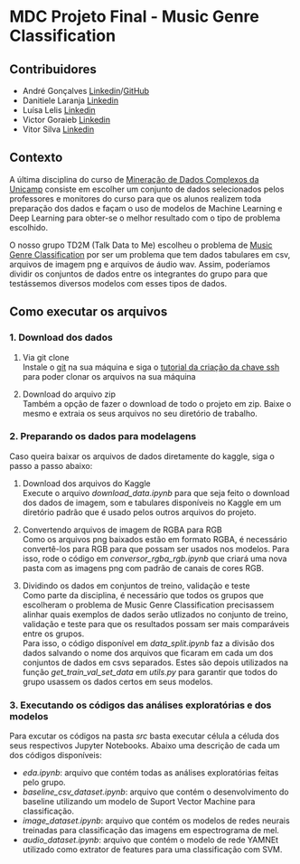 # MDC Projeto Final - Music Genre Classification

## Contribuidores

*   André Gonçalves [Linkedin](https://www.linkedin.com/in/andregon%C3%A7alves/)/[GitHub](https://github.com/AndreGoncalves013)
*   Danitiele Laranja [Linkedin](https://www.linkedin.com/in/danitiele-laranja-b1232839/)
*   Luísa Lelis [Linkedin](https://www.linkedin.com/in/lu%C3%ADsa-lelis/)
*   Victor Goraieb [Linkedin](https://www.linkedin.com/in/victor-goraieb/)
*   Vitor Silva [Linkedin](https://www.linkedin.com/in/vitoranastaciosilva/)

## Contexto

A última disciplina do curso de [Mineração de Dados Complexos da Unicamp](https://www.ic.unicamp.br/~mdc/) consiste em escolher um conjunto de dados selecionados pelos professores e monitores do curso para que os alunos realizem toda preparação dos dados e façam o uso de modelos de Machine Learning e Deep Learning para obter-se o melhor resultado com o tipo de problema escolhido.

O nosso grupo TD2M (Talk Data to Me) escolheu o problema de [Music Genre Classification](https://www.kaggle.com/andradaolteanu/gtzan-dataset-music-genre-classification) por ser um problema que tem dados tabulares em csv, arquivos de imagem png e arquivos de áudio wav. Assim, poderíamos dividir os conjuntos de dados entre os integrantes do grupo para que testássemos diversos modelos com esses tipos de dados.

## Como executar os arquivos

### 1. **Download dos dados**

1. Via git clone <br>
Instale o [git](https://git-scm.com/downloads) na sua máquina e siga o [tutorial da criação da chave ssh](https://docs.github.com/en/authentication/connecting-to-github-with-ssh/adding-a-new-ssh-key-to-your-github-account) para poder clonar os arquivos na sua máquina 

2. Download do arquivo zip <br>
Também a opção de fazer o download de todo o projeto em zip. Baixe o mesmo e extraia os seus arquivos no seu diretório de trabalho. 
  
### 2. **Preparando os dados para modelagens**<br>
Caso queira baixar os arquivos de dados diretamente do kaggle, siga o passo a passo abaixo:<br>

1.  Download dos arquivos do Kaggle<br>
Execute o arquivo _download_data.ipynb_ para que seja feito o download dos dados de imagem, som e tabulares disponíveis no Kaggle em um diretório padrão que é usado pelos outros arquivos do projeto.

2.  Convertendo arquivos de imagem de RGBA para RGB<br>
Como os arquivos png baixados estão em formato RGBA, é necessário convertê-los para RGB para que possam ser usados nos modelos. Para isso, rode o código em _conversor_rgba_rgb.ipynb_ que criará uma nova pasta com as imagens png com padrão de canais de cores RGB.

3.  Dividindo os dados em conjuntos de treino, validação e teste<br>
Como parte da disciplina, é necessário que todos os grupos que escolheram o problema de Music Genre Classification precisassem alinhar quais exemplos de dados serão utlizados no conjunto de treino, validação e teste para que os resultados possam ser mais comparáveis entre os grupos. <br>
Para isso, o código disponível em _data_split.ipynb_ faz a divisão dos dados salvando o nome dos arquivos que ficaram em cada um dos conjuntos de dados em csvs separados. Estes são depois utilizados na função _get_train_val_set_data_ em _utils.py_ para garantir que todos do grupo usassem os dados certos em seus modelos.

### 3. **Executando os códigos das análises exploratórias e dos modelos**<br>
Para excutar os códigos na pasta _src_ basta executar célula a céluda dos seus respectivos Jupyter Notebooks. Abaixo uma descrição de cada um dos códigos disponíveis:<br>

* _eda.ipynb_: arquivo que contém todas as análises exploratórias feitas pelo grupo.
* _baseline_csv_dataset.ipynb_: arquivo que contém o desenvolvimento do baseline utilizando um modelo de Suport Vector Machine para classificação.
* _image_dataset.ipynb_: arquivo que contém os modelos de redes neurais treinadas para classificação das imagens em espectrograma de mel.
* _audio_dataset.ipynb_: arquivo que contém o modelo de rede YAMNEt utilizado como extrator de features para uma classificação com SVM.

